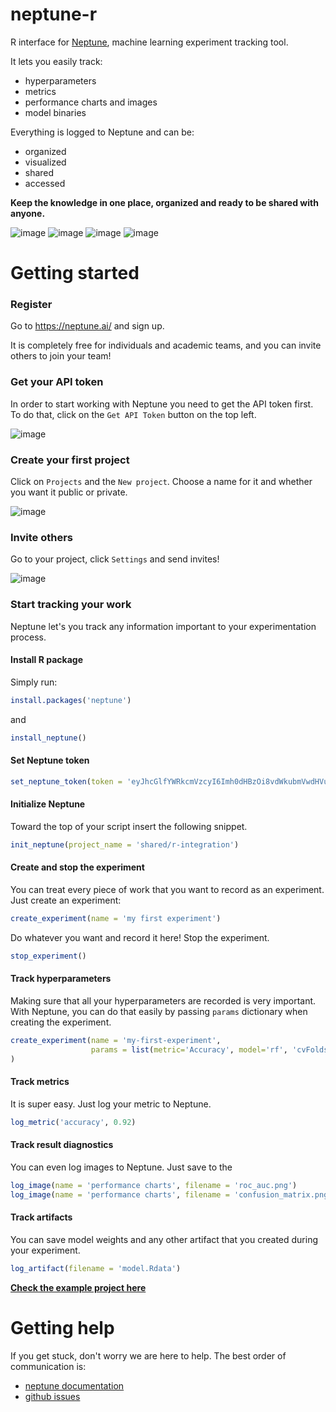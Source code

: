 # neptune-r

R interface for [Neptune](http://neptune.ai/), machine learning experiment tracking tool.

It lets you easily track:
* hyperparameters
* metrics
* performance charts and images
* model binaries

Everything is logged to Neptune and can be:
* organized
* visualized
* shared 
* accessed 

**Keep the knowledge in one place, organized and ready to be shared with anyone.**

![image](https://gist.githubusercontent.com/jakubczakon/f754769a39ea6b8fa9728ede49b9165c/raw/2f3a5577ac55595e8b9241d81a2de43a0fc663db/wiki.png)
![image](https://gist.githubusercontent.com/jakubczakon/f754769a39ea6b8fa9728ede49b9165c/raw/2a67f6ed1017d3f6a3dec6fe85d1727f3b41f533/neptune_quick_start.png)
![image](https://gist.githubusercontent.com/jakubczakon/f754769a39ea6b8fa9728ede49b9165c/raw/8aa4f35e29a2a5177e89a8ed5d1daa233b04b0b9/clf_report.png)
![image](https://gist.githubusercontent.com/jakubczakon/f754769a39ea6b8fa9728ede49b9165c/raw/8aa4f35e29a2a5177e89a8ed5d1daa233b04b0b9/ship_predictions.png)

# Getting started

### Register
Go to https://neptune.ai/ and sign up.

It is completely free for individuals and academic teams, and you can invite others to join your team!

### Get your API token
In order to start working with Neptune you need to get the API token first.
To do that, click on the `Get API Token` button on the top left.

![image](https://gist.githubusercontent.com/jakubczakon/f754769a39ea6b8fa9728ede49b9165c/raw/e3776e605fea1fd5377c3ec748ba87b71cd8ef12/get_api_token.png)

### Create your first project
Click on `Projects` and the `New project`. Choose a name for it and whether you want it public or private.

![image](https://gist.githubusercontent.com/jakubczakon/f754769a39ea6b8fa9728ede49b9165c/raw/e3776e605fea1fd5377c3ec748ba87b71cd8ef12/new_project.png)


### Invite others
Go to your project, click `Settings` and send invites!

![image](https://gist.githubusercontent.com/jakubczakon/f754769a39ea6b8fa9728ede49b9165c/raw/e3776e605fea1fd5377c3ec748ba87b71cd8ef12/invite.png)

### Start tracking your work
Neptune let's you track any information important to your experimentation process.

#### Install R package

Simply run:

```R
install.packages('neptune')
```

and

```R
install_neptune()
```
#### Set Neptune token

```R
set_neptune_token(token = 'eyJhcGlfYWRkcmVzcyI6Imh0dHBzOi8vdWkubmVwdHVuZS5haSIsImFwaV9rZXkiOiJiNzA2YmM4Zi03NmY5LTRjMmUtOTM5ZC00YmEwMzZmOTMyZTQifQ==')
```

#### Initialize Neptune
Toward the top of your script insert the following snippet.

```R
init_neptune(project_name = 'shared/r-integration')
```

#### Create and stop the experiment
You can treat every piece of work that you want to record as an experiment.
Just create an experiment:

```R
create_experiment(name = 'my first experiment')
```
Do whatever you want and record it here!
Stop the experiment.

```R
stop_experiment()
```

#### Track hyperparameters
Making sure that all your hyperparameters are recorded is very important.
With Neptune, you can do that easily by passing `params` dictionary when creating the experiment.

```R
create_experiment(name = 'my-first-experiment',
                  params = list(metric='Accuracy', model='rf', 'cvFolds'=2),
)

```

#### Track metrics
It is super easy. Just log your metric to Neptune.

```R
log_metric('accuracy', 0.92)
```

#### Track result diagnostics
You can even log images to Neptune. Just save to the 

```R
log_image(name = 'performance charts', filename = 'roc_auc.png')
log_image(name = 'performance charts', filename = 'confusion_matrix.png')
```

#### Track artifacts
You can save model weights and any other artifact that you created during your experiment.

```R
log_artifact(filename = 'model.Rdata')
```

**[Check the example project here](https://ui.neptune.ai/o/shared/org/r-integration/experiments?viewId=817be69c-103e-11ea-9a39-42010a840083)**


# Getting help
If you get stuck, don't worry we are here to help.
The best order of communication is:

 * [neptune documentation](https://docs.neptune.ai/getting-started/getting-help.html#chat)
 * [github issues](https://github.com/neptune-ai/neptune-client/issues)



